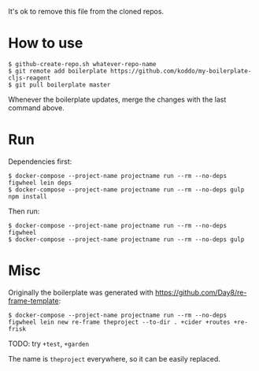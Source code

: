 
It's ok to remove this file from the cloned repos.

# How to use

``` Shell
$ github-create-repo.sh whatever-repo-name
$ git remote add boilerplate https://github.com/koddo/my-boilerplate-cljs-reagent
$ git pull boilerplate master
```

Whenever the boilerplate updates, merge the changes with the last command above.


# Run

Dependencies first:

``` Shell
$ docker-compose --project-name projectname run --rm --no-deps figwheel lein deps
$ docker-compose --project-name projectname run --rm --no-deps gulp npm install
```

Then run:

``` Shell
$ docker-compose --project-name projectname run --rm --no-deps figwheel
$ docker-compose --project-name projectname run --rm --no-deps gulp
```


# Misc

Originally the boilerplate was generated with <https://github.com/Day8/re-frame-template>:

``` Shell
$ docker-compose --project-name projectname run --rm --no-deps figwheel lein new re-frame theproject --to-dir . +cider +routes +re-frisk
```

TODO: try `+test`, `+garden`

The name is `theproject` everywhere, so it can be easily replaced.



